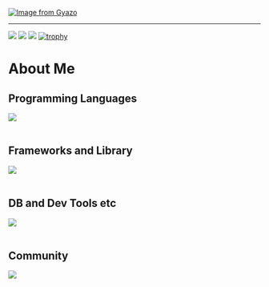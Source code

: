 [![Image from Gyazo](https://i.gyazo.com/f291e39a917fb119cf85071cb051a807.png)](https://gyazo.com/f291e39a917fb119cf85071cb051a807)

---
![](http://github-profile-summary-cards.vercel.app/api/cards/profile-details?username=yu-ka3028&theme=apprentice)
![](http://github-profile-summary-cards.vercel.app/api/cards/stats?username=yu-ka3028&theme=apprentice)
![](http://github-profile-summary-cards.vercel.app/api/cards/productive-time?username=yu-ka3028&theme=apprentice&utcOffset=8)
[![trophy](https://github-profile-trophy.vercel.app/?username=yu-ka3028&theme=gruvbox)](https://github.com/yuk-ka3028/github-profile-trophy)


<!--
**yu-ka3028/yu-ka3028** is a ✨ _special_ ✨ repository because its `README.md` (this file) appears on your GitHub profile.

Here are some ideas to get you started:

- 🔭 I’m currently working on ...
- 🌱 I’m currently learning ...
- 👯 I’m looking to collaborate on ...
- 🤔 I’m looking for help with ...
- 💬 Ask me about ...
- 📫 How to reach me: ...
- 😄 Pronouns: ...
- ⚡ Fun fact: ...
-->
# About Me
<!--
1. I'm a web frontend and backend developer from Japan

2. My favorites are React, TypeScript, Docker, LangChain,ShellScript

3. You can find my Tech Blog at [No Change No Life I/O](https://masanyon.com/)

4. You can find my Zenn Blog [here](https://zenn.dev/manase)

![](https://github-readme-stats.vercel.app/api/top-langs?username=yukimura-manase&show_icons=true&locale=en&layout=compact)
-->
## Programming Languages

<img src="https://skillicons.dev/icons?i=ruby,html,css,js," /> <br /><br />

## Frameworks and Library

<img src="https://skillicons.dev/icons?i=rails,tailwind,bootstrap" /> <br /><br />

## DB and Dev Tools etc

<img src="https://skillicons.dev/icons?i=docker,git,github,vscode,linux,mysql,postgres,yarn,figma" /> <br /><br />

## Community

<img src="https://skillicons.dev/icons?i=twitter,notion,discord," /> <br /><br />
